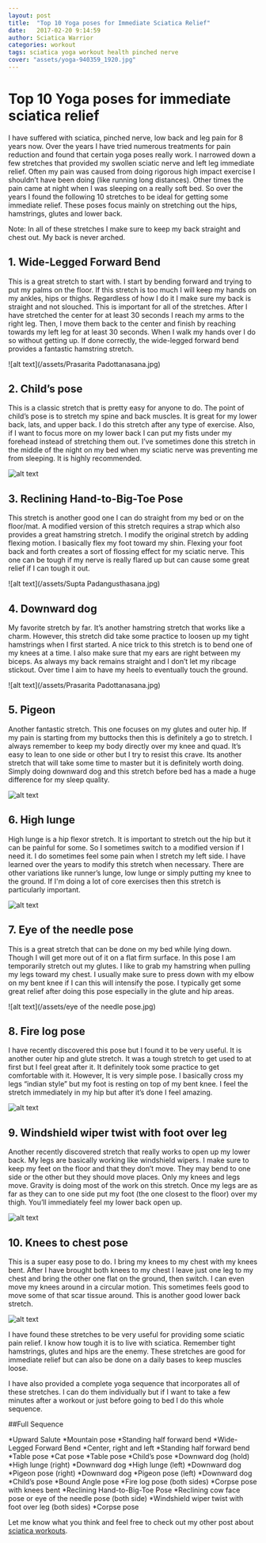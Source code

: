 ```yaml
---
layout: post
title:  "Top 10 Yoga poses for Immediate Sciatica Relief"
date:   2017-02-20 9:14:59
author: Sciatica Warrior
categories: workout
tags: sciatica yoga workout health pinched nerve
cover: "assets/yoga-940359_1920.jpg"
---
```



# Top 10 Yoga poses for immediate sciatica relief

I have suffered with sciatica, pinched nerve, low back and leg pain for 8 years now. Over the years I have tried numerous treatments for pain reduction and found that certain yoga poses really work. I narrowed down a few stretches that provided my swollen sciatic nerve and left leg immediate relief. Often my pain was caused from doing rigorous high impact exercise I shouldn’t have been doing (like running long distances). Other times the pain came at night when I was sleeping on a really soft bed. So over the years I found the following 10 stretches to be ideal for getting some immediate relief. These poses focus mainly on stretching out the hips, hamstrings, glutes and lower back. 

Note: In all of these stretches I make sure to keep my back straight and chest out. My back is never arched. 

## 1. Wide-Legged Forward Bend
This is a great stretch to start with. I start by bending forward and trying to put my palms on the floor. If this stretch is too much I will keep my hands on my ankles, hips or thighs. Regardless of how I do it I make sure my back is straight and not slouched. This is important for all of the stretches. After I have stretched the center for at least 30 seconds I reach my arms to the right leg. Then, I move them back to the center and finish by reaching towards my left leg for at least 30 seconds. When I walk my hands over I do so without getting up. If done correctly, the wide-legged forward bend provides a fantastic hamstring stretch.

![alt text](/assets/Prasarita Padottanasana.jpg)

## 2. Child’s pose
This is a classic stretch that is pretty easy for anyone to do. The point of child’s pose is to stretch my spine and back muscles. It is great for my lower back, lats, and upper back. I do this stretch after any type of exercise. Also, if I want to focus more on my lower back I can put my fists under my forehead instead of stretching them out. I’ve sometimes done this stretch in the middle of the night on my bed when my sciatic nerve was preventing me from sleeping. It is highly recommended.

![alt text](/assets/childspose.jpg)

## 3. Reclining Hand-to-Big-Toe Pose 
This stretch is another good one I can do straight from my bed or on the floor/mat. A modified version of this stretch requires a strap which also provides a great hamstring stretch. I modify the original stretch by adding flexing motion. I basically flex my foot toward my shin.  Flexing your foot back and forth creates a sort of flossing effect for my sciatic nerve. This one can be tough if my nerve is really flared up but can cause some great relief if I can tough it out.

![alt text](/assets/Supta Padangusthasana.jpg)

## 4. Downward dog
My favorite stretch by far. It’s another hamstring stretch that works like a charm. However, this stretch did take some practice to loosen up my tight hamstrings when I first started. A nice trick to this stretch is to bend one of my knees at a time. I also make sure that my ears are right between my biceps. As always my back remains straight and I don’t let my ribcage stickout. Over time I aim to have my heels to eventually touch the ground. 

![alt text](/assets/Prasarita Padottanasana.jpg)

## 5. Pigeon
Another fantastic stretch. This one focuses on my glutes and outer hip. If my pain is starting from my buttocks then this is definitely a go to stretch. I always remember to keep my body directly over my knee and quad. It’s easy to lean to one side or other but I try to resist this crave. Its another stretch that will take some time to master but it is definitely worth doing. Simply doing downward dog and this stretch before bed has a made a huge difference for my sleep quality. 

![alt text](/assets/pigeon-pose.jpg)

## 6. High lunge
High lunge is a hip flexor stretch. It is important to stretch out the hip but it can be painful for some. So I sometimes switch to a modified version if I need it. I do sometimes feel some pain when I stretch my left side. I have learned over the years to modify this stretch when necessary. There are other variations like runner’s lunge, low lunge or simply putting my knee to the ground. If I'm doing a lot of core exercises then this stretch is particularly important. 

![alt text](/assets/high-lunge.jpg)

## 7. Eye of the needle pose
This is a great stretch that can be done on my bed while lying down. Though I will get more out of it on a flat firm surface. In this pose I am temporarily stretch out my glutes. I like to grab my hamstring when pulling my legs toward my chest. I usually make sure to press down with my elbow on my bent knee if I can this will intensify the pose. I typically get some great relief after doing this pose especially in the glute and hip areas.

![alt text](/assets/eye of the needle pose.jpg)

## 8. Fire log pose
I have recently discovered this pose but I found it to be very useful. It is another outer hip and glute stretch. It was a tough stretch to get used to at first but I feel great after it. It definitely took some practice to get comfortable with it. However, It is very simple pose. I basically cross my legs “indian style” but my foot is resting on top of my bent knee. I feel the stretch immediately in my hip but after it’s done I feel amazing.

![alt text](/assets/firelog.jpg)

## 9. Windshield wiper twist with foot over leg
Another recently discovered stretch that really works to open up my lower back. My legs are basically working like windshield wipers. I make sure to keep my feet on the floor and that they don’t move. They may bend to one side or the other but they should move places. Only my knees and legs move. Gravity is doing most of the work on this stretch. Once my legs are as far as they can to one side put my foot (the one closest to the floor) over my thigh. You’ll immediately feel my lower back open up. 

![alt text](/assets/fwindshieldwiper.jpg)

## 10. Knees to chest pose
This is a super easy pose to do. I bring my knees to my chest with my knees bent. After I have brought both knees to my chest I leave just one leg to my chest and bring the other one flat on the ground, then switch. I can even move my knees around in a circular motion. This sometimes feels good to move some of that scar tissue around. This is another good lower back stretch. 

![alt text](/assets/Apanasana.png)

I have found these stretches to be very useful for providing some sciatic pain relief. I know how tough it is to live with sciatica. Remember tight hamstrings, glutes and hips are the enemy. These stretches are good for immediate relief but can also be done on a daily bases to keep muscles loose. 

I have also provided a complete yoga sequence that incorporates all of these stretches. I can do them individually but if I want to take a few minutes after a workout or just before going to bed I do this whole sequence.

##Full Sequence

*Upward Salute
*Mountain pose
*Standing half forward bend
*Wide-Legged Forward Bend
*Center, right and left
*Standing half forward bend
*Table pose
*Cat pose
*Table pose
*Child’s pose
*Downward dog (hold)
*High lunge (right)
*Downward dog
*High lunge (left)
*Downward dog
*Pigeon pose (right)
*Downward dog
*Pigeon pose (left)
*Downward dog
*Child’s pose
*Bound Angle pose
*Fire log pose (both sides)
*Corpse pose with knees bent
*Reclining Hand-to-Big-Toe Pose
*Reclining cow face pose or eye of the needle pose (both side)
*Windshield wiper twist with foot over leg (both sides)
*Corpse pose

Let me know what you think and feel free to check out my other post about [sciatica workouts](http://sciaticawarrior.github.io/sciaticaworkout/workout/2016/04/30/sciatica-workout.html).

